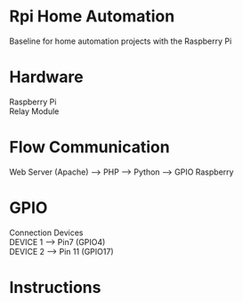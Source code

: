 # Rpi Home Automation
Baseline for home automation projects with the Raspberry Pi

# Hardware
Raspberry Pi</br>
Relay Module

# Flow Communication
Web Server (Apache) --> PHP --> Python --> GPIO Raspberry
 
# GPIO
Connection Devices</br>
DEVICE 1 --> Pin7 (GPIO4)</br>
DEVICE 2 --> Pin 11 (GPIO17)</br>

# Instructions
